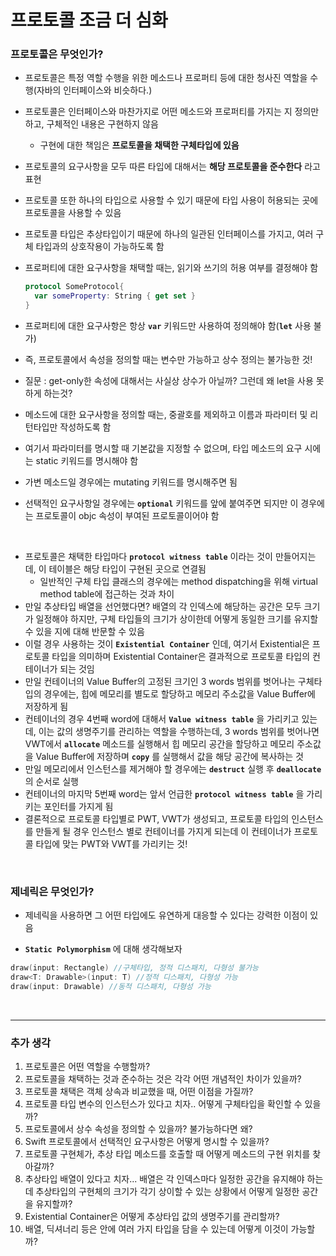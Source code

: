 # 프로토콜 조금 더 심화

### 프로토콜은 무엇인가?

- 프로토콜은 특정 역할 수행을 위한 메소드나 프로퍼티 등에 대한 청사진 역할을 수행(자바의 인터페이스와 비슷하다.)
- 프로토콜은 인터페이스와 마찬가지로 어떤 메소드와 프로퍼티를 가지는 지 정의만 하고, 구체적인 내용은 구현하지 않음
  - 구현에 대한 책임은 __프로토콜을 채택한 구체타입에 있음__
- 프로토콜의 요구사항을 모두 따른 타입에 대해서는 __해당 프로토콜을 준수한다__ 라고 표현
- 프로토콜 또한 하나의 타입으로 사용할 수 있기 때문에 타입 사용이 허용되는 곳에 프로토콜을 사용할 수 있음
- 프로토콜 타입은 추상타입이기 때문에 하나의 일관된 인터페이스를 가지고, 여러 구체 타입과의 상호작용이 가능하도록 함



- 프로퍼티에 대한 요구사항을 채택할 때는, 읽기와 쓰기의 허용 여부를 결정해야 함

  ```swift
  protocol SomeProtocol{
    var someProperty: String { get set }
  }
  ```

- 프로퍼티에 대한 요구사항은 항상 __`var`__ 키워드만 사용하여 정의해야 함(__`let`__ 사용 불가)

- 즉, 프로토콜에서 속성을 정의할 때는 변수만 가능하고 상수 정의는 불가능한 것!

- 질문 : get-only한 속성에 대해서는 사실상 상수가 아닐까? 그런데 왜 let을 사용 못하게 하는것?

- 메소드에 대한 요구사항을 정의할 때는, 중괄호를 제외하고 이름과 파라미터 및 리턴타입만 작성하도록 함
- 여기서 파라미터를 명시할 때 기본값을 지정할 수 없으며, 타입 메소드의 요구 시에는 static 키워드를 명시해야 함
- 가변 메소드일 경우에는 mutating 키워드를 명시해주면 됨

- 선택적인 요구사항일 경우에는 __`optional`__  키워드를 앞에 붙여주면 되지만 이 경우에는 프로토콜이 objc 속성이 부여된 프로토콜이어야 함

​    

- 프로토콜은 채택한 타입마다 __`protocol witness table`__ 이라는 것이 만들어지는데, 이 테이블은 해당 타입이 구현된 곳으로 연결됨
  - 일반적인 구체 타입 클래스의 경우에는 method dispatching을 위해 virtual method table에 접근하는 것과 차이
- 만일 추상타입 배열을 선언했다면? 배열의 각 인덱스에 해당하는 공간은 모두 크기가 일정해야 하지만, 구체 타입들의 크기가 상이한데 어떻게 동일한 크기를 유지할 수 있을 지에 대해 반문할 수 있음
- 이럴 경우 사용하는 것이 __`Existential Container`__ 인데, 여기서 Existential은 프로토콜 타입을 의미하며 Existential Container은 결과적으로 프로토콜 타입의 컨테이너가 되는 것임
- 만일 컨테이너의 Value Buffer의 고정된 크기인 3 words 범위를 벗어나는 구체타입의 경우에는, 힙에 메모리를 별도로 할당하고 메모리 주소값을 Value Buffer에 저장하게 됨
- 컨테이너의 경우 4번째 word에 대해서 __`Value witness table`__ 을 가리키고 있는데, 이는 값의 생명주기를 관리하는 역할을 수행하는데, 3 words 범위를 벗어나면 VWT에서 __`allocate`__ 메소드를 실행해서 힙 메모리 공간을 할당하고 메모리 주소값을 Value Buffer에 저장하며 __`copy`__ 를 실행해서 값을 해당 공간에 복사하는 것
- 만일 메모리에서 인스턴스를 제거해야 할 경우에는 __`destruct`__ 실행 후 __`deallocate`__ 의 순서로 실행
- 컨테이너의 마지막 5번째 word는 앞서 언급한 __`protocol witness table`__ 을 가리키는 포인터를 가지게 됨
- 결론적으로 프로토콜 타입별로 PWT, VWT가 생성되고, 프로토콜 타입의 인스턴스를 만들게 될 경우 인스턴스 별로 컨테이너를 가지게 되는데 이 컨테이너가 프로토콜 타입에 맞는 PWT와 VWT를 가리키는 것! 

​    

### 제네릭은 무엇인가?

- 제네릭을 사용하면 그 어떤 타입에도 유연하게 대응할 수 있다는 강력한 이점이 있음

-  __`Static Polymorphism`__ 에 대해 생각해보자

  ```swift
  draw(input: Rectangle) //구체타입, 정적 디스패치, 다형성 불가능
  draw<T: Drawable>(input: T) //정적 디스패치, 다형성 가능
  draw(input: Drawable) //동적 디스패치, 다형성 가능
  ```

​    

----

### 추가 생각

1. 프로토콜은 어떤 역할을 수행할까?
2. 프로토콜을 채택하는 것과 준수하는 것은 각각 어떤 개념적인 차이가 있을까?
3. 프로토콜 채택은 객체 상속과 비교했을 때, 어떤 이점을 가질까?
4. 프로토콜 타입 변수의 인스턴스가 있다고 치자.. 어떻게 구체타입을 확인할 수 있을까?
5. 프로토콜에서 상수 속성을 정의할 수 있을까? 불가능하다면 왜?
6. Swift 프로토콜에서 선택적인 요구사항은 어떻게 명시할 수 있을까?
7. 프로토콜 구현체가, 추상 타입 메소드를 호출할 때 어떻게 메소드의 구현 위치를 찾아갈까?
8. 추상타입 배열이 있다고 치자... 배열은 각 인덱스마다 일정한 공간을 유지해야 하는데 추상타입의 구현체의 크기가 각기 상이할 수 있는 상황에서 어떻게 일정한 공간을 유지할까?
9. Existential Container은 어떻게 추상타입 값의 생명주기를 관리할까?
10. 배열, 딕셔너리 등은 안에 여러 가지 타입을 담을 수 있는데 어떻게 이것이 가능할까?

